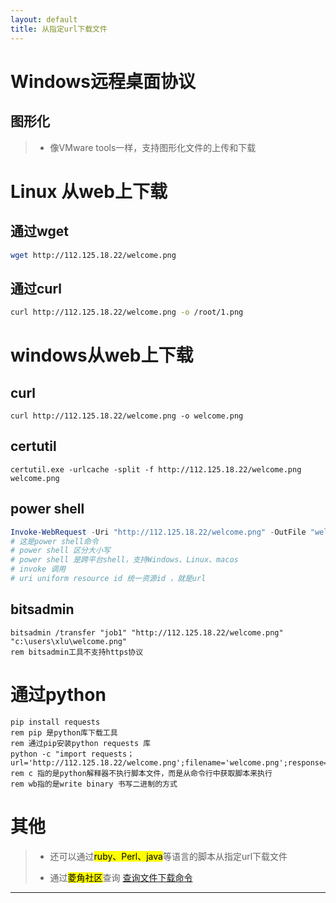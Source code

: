 ```yaml
---
layout: default
title: 从指定url下载文件
---
```




# Windows远程桌面协议

## 图形化

> * 像VMware tools一样，支持图形化文件的上传和下载

# Linux 从web上下载

## 通过wget

```bash
wget http://112.125.18.22/welcome.png
```

## 通过curl

```bash
curl http://112.125.18.22/welcome.png -o /root/1.png
```

# windows从web上下载

## curl

```batch
curl http://112.125.18.22/welcome.png -o welcome.png
```

## certutil

```batch
certutil.exe -urlcache -split -f http://112.125.18.22/welcome.png welcome.png
```

## power shell

```powershell
Invoke-WebRequest -Uri "http://112.125.18.22/welcome.png" -OutFile "welcome.png"
# 这是power shell命令
# power shell 区分大小写
# power shell 是跨平台shell，支持Windows、Linux、macos
# invoke 调用 
# uri uniform resource id 统一资源id ，就是url
```

## bitsadmin

```batch
bitsadmin /transfer "job1" "http://112.125.18.22/welcome.png" "c:\users\xlu\welcome.png"
rem bitsadmin工具不支持https协议
```

# 通过python

```batch
pip install requests 
rem pip 是python库下载工具
rem 通过pip安装python requests 库
python -c "import requests；url='http://112.125.18.22/welcome.png';filename='welcome.png';response=requests.get(url);open(filename,'wb').write(response.content)"
rem c 指的是python解释器不执行脚本文件，而是从命令行中获取脚本来执行
rem wb指的是write binary 书写二进制的方式
```

# 其他

> * 还可以通过<mark>ruby、Perl、java</mark>等语言的脚本从指定url下载文件
> 
> * 通过<mark>菱角社区</mark>查询 [查询文件下载命令](https://forum.ywhack.com/bountytips.php?download)

---



